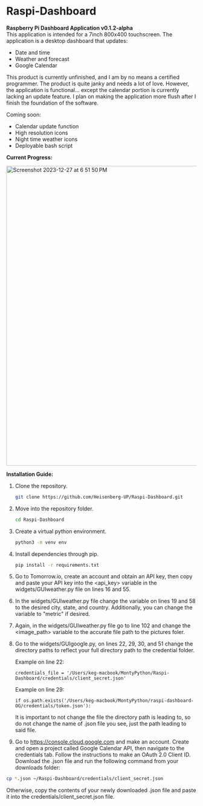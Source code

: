 # Raspi-Dashboard
**Raspberry Pi Dashboard Application v0.1.2-alpha**      
This application is intended for a 7inch 800x400 touchscreen. The application is a desktop dashboard that updates:
- Date and time
- Weather and forecast
- Google Calendar

This product is currently unfinished, and I am by no means a certified programmer. The product is quite janky and needs a lot of love. However, the application is functional... except the calendar portion is currently lacking an update feature. I plan on making the application more flush after I finish the foundation of the software.

Coming soon:
- Calendar update function
- High resolution icons
- Night time weather icons
- Deployable bash script

**Current Progress:**

<img width="792" alt="Screenshot 2023-12-27 at 6 51 50 PM" src="https://github.com/Heisenberg-UP/Raspi-Dashboard/assets/99283516/789649ef-d56b-475a-aec4-593d8bdf3dd4">  


**Installation Guide:**

1. Clone the repository.
   ```bash
   git clone https://github.com/Heisenberg-UP/Raspi-Dashboard.git
   ```

2. Move into the repository folder.
   ```bash
   cd Raspi-Dashboard
   ```

3. Create a virtual python environment.
   ```bash
   python3 -m venv env
   ```

4. Install dependencies through pip.
   ```bash
   pip install -r requirements.txt
   ```

5. Go to Tomorrow.io, create an account and obtain an API key, then copy and paste your API key into the <api_key> variable in the widgets/GUIweather.py file on lines 16 and 55.

6. In the widgets/GUIweather.py file change the <location> variable on lines 19 and 58 to the desired city, state, and country. Additionally, you can change the <units> variable to "metric" if desired.

7. Again, in the widgets/GUIweather.py file go to line 102 and change the <image_path> variable to the accurate file path to the pictures foler.

8. Go to the widgets/GUIgoogle.py, on lines 22, 29, 30, and 51 change the directory paths to reflect your full directory path to the credential folder.

   Example on line 22:
   ```python3
   credentials_file = '/Users/keg-macbook/MontyPython/Raspi-Dashboard/credentials/client_secret.json'
   ```
   Example on line 29:
   ```python3
   if os.path.exists('/Users/keg-macbook/MontyPython/raspi-dashboard-OG/credentials/token.json'):
   ```
   It is important to not change the file the directory path is leading to, so do not change the name of .json file you see, just the path leading to said file.

10. Go to https://console.cloud.google.com and make an account. Create and open a project called Google Calendar API, then navigate to the credentials tab. Follow the instructions to make an OAuth 2.0 Client ID. Download the .json file and run the following command from your downloads folder:
   ```bash
   cp *.json ~/Raspi-Dashboard/credentials/client_secret.json
   ```
   Otherwise, copy the contents of your newly downloaded .json file and paste it into the credentials/client_secret.json file.
